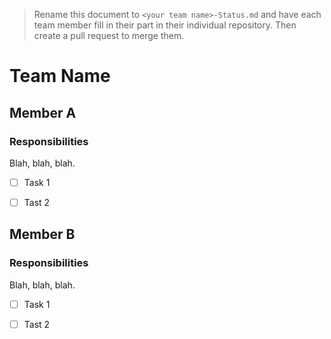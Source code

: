 >Rename this document to `<your team name>-Status.md` and have each team member fill in their part in their individual repository. Then create a pull request to merge them.

# Team Name

## Member A 

### Responsibilities

Blah, blah, blah.

- [ ] Task 1

- [ ] Tast 2

## Member B

### Responsibilities

Blah, blah, blah.

- [ ] Task 1

- [ ] Tast 2
